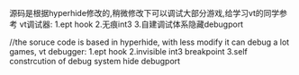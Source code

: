 源码是根据hyperhide修改的,稍微修改下可以调试大部分游戏,给学习vt的同学参考
vt调试器:
1.ept hook
2.无痕int3
3.自建调试体系隐藏debugport

//the soruce code is based in hyperhide, with less modify it can debug a lot games,
vt debugger:
1.ept hook
2.invisible int3 breakpoint
3.self constrcution of debug system hide debugport
